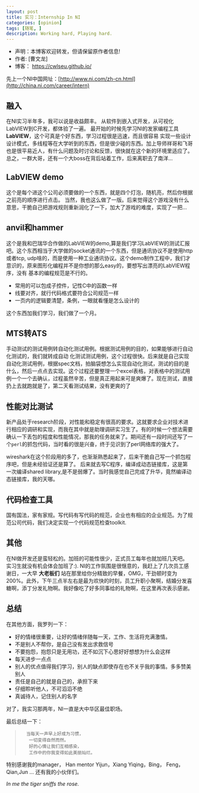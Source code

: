 ```yaml
---
layout: post
title: 实习：Internship In NI
categories: [opinion]
tags: [随笔, ]
description: Working hard, Playing hard.
---
```


- 声明：本博客欢迎转发，但请保留原作者信息!
- 作者: [曹文龙]
- 博客： <https://cwlseu.github.io/>

先上一个NI中国网址：[http://www.ni.com/zh-cn.html](http://china.ni.com/career/intern)


## 融入

在NI实习半年多，我可以说是收益颇丰。
从软件到嵌入式开发，从可视化LabVIEW到C开发，都体验了一遍。
最开始的时候先学习NI的发家编程工具**LabVIEW**，这个可真是个好东西，学习过程很是迅速，而且很容易
实现一些设计设计模式，多线程等在大学听到的东西，但是很少碰的东西。加上导师祥哥和飞哥也是很平易近人，有什么问题及时讨论和反馈，很快就在这个新的环境里适应了。
总之，一群大哥，还有一个大boss在背后站着工作，后来离职去了南洋...

## LabVIEW demo

这个是每个进这个公司必须要做的一个东西，就是四个灯泡，随机亮，然后你根据之前亮的顺序进行点击。
当然，我也这么做了一版。后来觉得这个游戏没有什么意思，干脆自己把游戏规则重新润化了一下，加大了游戏的难度，实现了一把...

## anvil和hammer

这个是我和巴瑞华合作做的LabVIEW的demo,算是我们学习LabVIEW的测试汇报吧。这个东西相当于大学做的socket通讯的一个东西，但是通讯协议不是使用http或者tcp, udp啥的，而是使用一种工业通讯协议。这个demo制作工程中，我们才意识的，原来图形化编程并不是你想的那么easy的，要想写出漂亮的LabVIEW程序，没有
基本的编程规范是不行的。

* 常用的可以包成子控件，记性C中的函数一样
* 线要对齐，就行代码格式要符合公司规范一样
* 一页内的逻辑要清楚，条例，一眼就看懂是怎么设计的

这个东西加我们学习，我们做了一个月。

## MTS转ATS

手动测试的测试用例转自动化测试用例。根据测试用例的目的，如果能够进行自动化测试的，我们就转成自动
化测试测试用例，这个过程很快。后来就是自己实现自动化测试用例，根据spec文档，拍脑袋想怎么实现自动化测试，测试的目的是什么，然后一点点去实现。这个过程还要整理一个excel表格，对表格中的测试用例一个一个去确认，过程虽然辛苦，但是真正用起来可是爽爆了。现在测试，直接扔上去就跑就是了，第二天看测试结果，没有更爽的了

## 性能对比测试

新产品处于research阶段，对性能和稳定有很高的要求。这就要求企业对技术进行相应的调研和实现，而我在其中就是助理调研实习生了。有的时候一个想法需要确认一下丢包的程度和性能情况，那我的任务就来了。期间还有一段时间还写了一个`perl`的抓包代码，当时看的很是兴奋，终于见识到了perl网络库的强大了。

wireshark在这个阶段用的多了，也渐渐熟悉起来了，后来干脆自己写一个抓包程序吧，但是未经验证还是算了。
后来就去写C程序，编译成动态链接库，这是第一次编译shared library,是不是弱爆了。当时我感觉自己完成了升华，竟然编译动态链接库，我的天哪。

## 代码检查工具

国有国法，家有家规。写代码有写代码的规范，企业也有相应的企业规范。为了规范公司代码，我们决定实现一个代码规范检查toolkit.


## 其他

在NI做开发还是蛮轻松的。加班的可能性很少，正式员工每年也就加班几天吧。实习生就没有机会体会加班了:). NI的工作氛围是很惬意的，我赶上了几次员工感谢日，一大早 **大老板们** 站在那里给你分精致的早餐，OMG，干劲顿时变为200%。此外，下午三点半左右是最为欢快的时刻，员工升职小聚啊，结婚分发喜糖啊，添丁分发礼物啊。我好像吃了好多同事给的礼物啊，在这里再次表示感谢。

## 总结
在其他方面，我罗列一下：
* 好的情绪很重要，让好的情绪伴随每一天，工作、生活将充满激情。
* 不是别人不帮你，是自己没有发出求救信号
* 不要抱怨，抱怨只是无用功，还不如沉下心思好好想想为什么会这样
* 每天进步一点点
* 别人的优点值得我们学习，别人的缺点即使存在也不关乎我的事情。多多赞美别人
* 责任是自己的就是自己的，承担下来
* 仔细聆听他人，不可滔滔不绝
* 真诚待人，记住别人的名字

对了，我实习那两年，NI一直是大中华区最佳职场。

最后总结一下：

>
>       当每天一声早上好成为习惯，  
>        一切变得自然而然。  
>        好的心情让我们互相感染，    
>        工作中的你我变得如此美丽灿烂。   


特别感谢我的manager， Han
mentor Yijun，Xiang
Yiqing，Bing， Feng， Qian,Jun ...
还有我的小伙伴们。

*In me the tiger sniffs the rose.*
